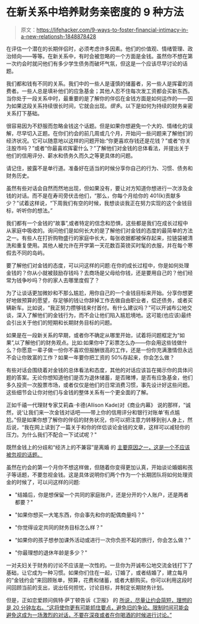 # 在新关系中培养财务亲密度的 9 种方法

> 原文：<https://lifehacker.com/9-ways-to-foster-financial-intimacy-in-a-new-relationsh-1848878428>

在评估一个潜在的长期伴侣时，必须考虑许多因素。他们的价值观、情绪管理、政治倾向——等等。在新关系中，有时会被忽略的一个方面是金钱。虽然你不想在第一次约会时就问他们有多少学生债务而破坏气氛，但这是一个应该尽早讨论的话题。

我们都和钱有不同的关系。我们中的一些人是谨慎的储蓄者，另一些人是挥霍的消费者。一些人总是填补他们的应急基金；其他人忍不住每次发工资都会买新东西。当你处于一段关系中时，最重要的是了解你的伴侣在金钱方面是如何运作的——因为如果这段关系持续很长时间，它就会出现。*很多*。以下是如何为持续的财务亲密关系打下基础。

很容易因为不舒服而忽略金钱这个话题。但是如果你想避免一个大的、情绪化的误解，尽早切入正题。在你们约会的前几周或几个月，开始问一些问题来了解他们的经济状况。它可以随意地以这样的问题开始:“你更喜欢存钱还是花钱？”或者“你关注股市吗？”或者“你最喜欢挥霍什么？”了解他们对金钱的总体看法，并提出关于他们的信用评分、薪水和债务久而久之等更具体的问题。

请记住，披露不是单行道。准备好在适当的时候分享你自己的行为、习惯、债务和财务历史。

虽然有些对话会自然而然地出现，但如果没有，要让对方知道你想进行一次涉及金钱的对话。而不是在寿司旁伏击他们，“那么，你每个月给你的 401(k)贡献多少？”试着这样说，“下周我们有空的时候，我想谈谈我正在努力实现的这个金钱目标，听听你的想法。”

我们都有一个金钱的“故事”,或者特定的信念和恐惧，这些都是我们在成长过程中从家庭中吸收的。询问他们是如何长大的是了解他们对金钱的态度的最简单的方法之一。有些人在打折购物盛行的家庭中长大，每张收据都被保存起来，拉链袋被清洗和重复使用。其他人被允许在开学第一天花数百英镑买时髦的衣服，并在每个寒假去不同的岛屿。

要了解他们对金钱的态度，可以问这样的问题:在你的成长过程中，你是如何处理金钱的？你从小就被鼓励存钱吗？去商场是父母给你钱，还是要用自己的？他们经常为钱争吵吗？你的家人去哪里度假了？

为了让谈话更加微妙和不那么尴尬，用你自己的一个金钱目标来开始。分享你想更好地做预算的愿望，存足够的钱让你辞掉工作去做自由职业者，偿还债务，或者买辆新车。比如说，“我正努力攒够钱来付首付。有什么建议吗？”可以开诚布公地交谈，深入了解他们的金钱行为，而不会让他们陷入尴尬境地。这可能(也应该)最终会引出关于他们的短期和长期财务目标的问题。

如果是在一段新关系的早期，或者你不确定从哪里开始，试着将问题框定为“如果”,以了解他们的财务观点。比如:如果你中了彩票怎么办——你会用这些钱做什么？你愿意一辈子做一份你不喜欢但报酬很高的工作，还是一份你充满激情但永远不会让你致富的工作？如果一年要你把工资的 50%存起来，你会怎么做？

有些对话会围绕着对金钱的总体看法和态度，其他的对话应该旨在揭示你的具体问题的答案。无论你想知道他们是否为退休储蓄，是否赌博，是否有应急基金，他们多久投资一次股票市场，或者仅仅是他们的日常消费习惯，事先设计好这些问题。这些细节会让你对他们与金钱的整体关系有一个更全面的了解。

正如千禧一代理财专家艾莉森·卡德(Allison Kade)对《商业内幕》 说的那样，“诚然，说‘让我们来一次金钱对话吧——带上你的信用评分和银行对账单’有点尴尬。”但是如果你想了解你的伴侣的财务状况，你可以把注意力转移到别人身上，然后说，“我在网上读到了一篇关于和你的伴侣谈论金钱的文章，这样可以减轻你的压力。为什么我们不配合一下试试呢？"

既然金钱上的分歧和“经济上的不兼容”是离婚 的 [主要原因之一，这是一个不应该被忽视的话题。](https://www.divorcenet.com/resources/common-reasons-marriages-end.html)

虽然在约会的第一个月你不想这样做，但随着你变得更加认真，开始谈论婚姻和孩子等话题，不要忽视金钱。这是具体说明你们两个作为一个长期团队将如何处理资金的时候了，可以问这样的问题:

*   "结婚后，你是想保留一个共同的家庭账户，还是分开的个人账户，还是两者都要？"

*   "如果你想买一大笔东西，你会事先和你的配偶商量吗？"
*   "你觉得设定共同的财务目标怎么样？"
*   “如果你的孩子想参加课外活动或进行一次你负担不起的旅行，你会怎么做？"
*   "你最理想的退休年龄是多少？"

一对夫妇关于财务的讨论不应该是一次性的。一旦你为开诚布公地交流金钱打下了基础，让它成为一种习惯。如果你们住在一起，订婚了，或者结婚了，建立每月的“金钱约会”来回顾账单，预算，花费和储蓄，或者大额购买。你可以利用这段时间回顾当前的支出，说出任何担忧，讨论目标，并制定长期财务计划。

但是，正如恋爱顾问佩特·萨丁顿告诉《卫报》 的 [所说，尽量让约会简短，理想的是 20 分钟左右。“这将使你更有可能抓住要点，避免旧的争论。限制时间可能会避免这成为一场激烈的对话，不要在深夜或者在你喝酒的时候进行讨论。”](https://www.theguardian.com/money/2022/feb/15/money-dates-how-to-talk-to-your-partner-about-your-finances)